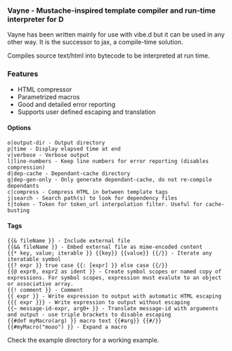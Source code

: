 ### Vayne - Mustache-inspired template compiler and run-time interpreter for D

Vayne has been written mainly for use with vibe.d but it can be used in any other way.
It is the successor to jax, a compile-time solution.

Compiles source text/html into bytecode to be interpreted at run time.

### Features
- HTML compressor
- Parametrized macros
- Good and detailed error reporting
- Supports user defined escaping and translation


#### Options
	o|output-dir - Output directory
	p|time - Display elapsed time at end
	v|verbose - Verbose output
	l|line-numbers - Keep line numbers for error reporting (disables compression)
	d|dep-cache - Dependant-cache directory
	g|dep-gen-only - Only generate dependant-cache, do not re-compile dependants
	c|compress - Compress HTML in between template tags
	j|search - Search path(s) to look for dependency files
	t|token	- Token for token_url interpolation filter. Useful for cache-busting


#### Tags
	{{& fileName }} - Include external file
	{{&& fileName }} - Embed external file as mime-encoded content
	{{* key, value; iterable }} {{key}} {{value}} {{/}} - Iterate any iteratable symbol
	{{? expr }} true case {{: [expr] }} else case {{/}}
	{{@ expr0, expr2 as ident }} - Create symbol scopes or named copy of expressions. For symbol scopes, expression must evalute to an object or associative array.
	{{! comment }} - Comment
	{{ expr }} - Write expression to output with automatic HTML escaping
	{{{ expr }}} - Write expression to output without escaping
	{{~ message-id-expr, arg0+ }} - Translate message-id with arguments and output - use triple brackets to disable escaping
	{{#def myMacro(arg) }} macro text {{#arg}} {{#/}}
	{{#myMacro("mooo") }} - Expand a macro


Check the example directory for a working example.

